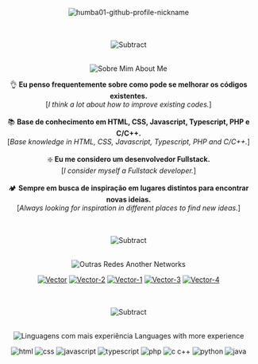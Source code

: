 <div align="center">
  
  ![humba01-github-profile-nickname](https://user-images.githubusercontent.com/59739253/232824805-c81720f6-1699-4dbf-b62f-923408925aa9.png)

  <br><br> ![Subtract](https://user-images.githubusercontent.com/59739253/235328997-00f421ee-7c2e-4dfb-9ad7-8089850b61cc.png) <br><br>

  ![Sobre Mim  About Me](https://user-images.githubusercontent.com/59739253/235323128-3f8d61e9-cc1a-4c4a-891f-831d142b615a.png)
  
  👌 **Eu penso frequentemente sobre como pode se melhorar os códigos existentes.** <br> [_I think a lot about how to improve existing codes._] <br><br>
  📚 **Base de conhecimento em HTML, CSS, Javascript, Typescript, PHP e C/C++.** <br> [_Base knowledge in HTML, CSS, Javascript, Typescript, PHP and C/C++._] <br><br>
  ❇️ **Eu me considero um desenvolvedor Fullstack.** <br> [_I consider myself a Fullstack developer._] <br><br>
  🏕️ **Sempre em busca de inspiração em lugares distintos para encontrar novas ideias.** <br> [_Always looking for inspiration in different places to find new ideas._]
  
  <br><br> ![Subtract](https://user-images.githubusercontent.com/59739253/235328997-00f421ee-7c2e-4dfb-9ad7-8089850b61cc.png) <br><br>
  
  ![Outras Redes  Another Networks](https://user-images.githubusercontent.com/59739253/235328132-aca437fc-165c-4427-9f6e-fe4020db755e.png)
  
  [![Vector](https://user-images.githubusercontent.com/59739253/235328148-97ba410f-54ea-4f2e-800f-e248039cb7b4.png)](https://www.npmjs.com/~humba01)
  [![Vector-2](https://user-images.githubusercontent.com/59739253/235328152-21cec55c-a22d-45b6-a352-59c55f829648.png)](https://gitlab.com/Humba01)
  [![Vector-1](https://user-images.githubusercontent.com/59739253/235328157-590a6249-0ae0-4440-a273-780c31bc2dc9.png)](https://twitter.com/Humba01D)
  [![Vector-3](https://user-images.githubusercontent.com/59739253/235328161-f24f6e4d-8908-4471-b8b6-efe0ad981793.png)](https://www.reddit.com/user/Humba01Dev)
  [![Vector-4](https://user-images.githubusercontent.com/59739253/235328163-a2b311aa-40c4-41d0-9c57-9f2482e6704d.png)](http://mailto:humbandroid@gmail.com)
  
  <br><br> ![Subtract](https://user-images.githubusercontent.com/59739253/235328997-00f421ee-7c2e-4dfb-9ad7-8089850b61cc.png) <br><br>
 
  ![Linguagens com mais experiência  Languages ​​with more experience](https://user-images.githubusercontent.com/59739253/235323242-ac8a8a01-ef12-4a75-b63d-16c3fb450053.png)

  ![html](https://user-images.githubusercontent.com/59739253/235323260-1f8b3e62-4ebe-4a4c-84d7-d43065a6dfda.png)
  ![css](https://user-images.githubusercontent.com/59739253/235323262-83d71139-4feb-4998-bba1-15a6f85de52e.png)
  ![javascript](https://user-images.githubusercontent.com/59739253/235323266-eb3c505c-2b5f-4fcd-b9ce-114c3814a85d.png)
  ![typescript](https://user-images.githubusercontent.com/59739253/235323277-8fbed0a9-4f3d-4f8a-b3ce-6e5f03500770.png)
  ![php](https://user-images.githubusercontent.com/59739253/235323289-12913aef-833c-4440-96dd-16b0c81cad2f.png)
  ![c   c++](https://user-images.githubusercontent.com/59739253/235323295-0c3e52d4-88b5-43a5-9901-d618f7bb4284.png)
  ![python](https://user-images.githubusercontent.com/59739253/235323299-8df0c904-efe4-4caf-9bc1-07a12b4c6cef.png)
  ![java](https://user-images.githubusercontent.com/59739253/235323300-2998ee99-b160-4bbd-9637-36edc81c3b96.png)
  
</div>
